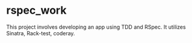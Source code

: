 # rspec_work

This project involves developing an app using TDD and RSpec.
It utilizes Sinatra, Rack-test, coderay.
